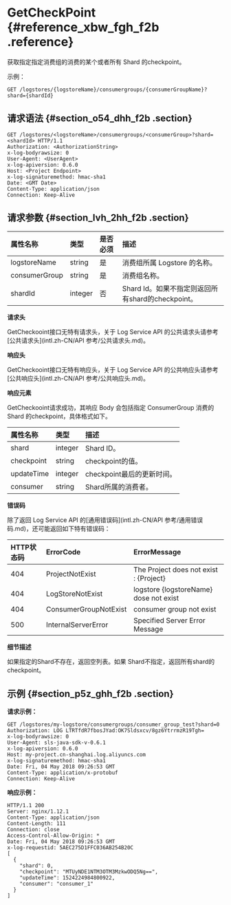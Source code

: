 # GetCheckPoint {#reference_xbw_fgh_f2b .reference}

获取指定指定消费组的消费的某个或者所有 Shard 的checkpoint。

示例：

```
GET /logstores/{logstoreName}/consumergroups/{consumerGroupName}?shard={shardId}
```

## 请求语法 {#section_o54_dhh_f2b .section}

```
GET /logstores/<logstoreName>/consumergroups/<consumerGroup>?shard=<shardId> HTTP/1.1
Authorization: <AuthorizationString> 
x-log-bodyrawsize: 0
User-Agent: <UserAgent>
x-log-apiversion: 0.6.0
Host: <Project Endpoint>
x-log-signaturemethod: hmac-sha1
Date: <GMT Date>
Content-Type: application/json
Connection: Keep-Alive
```

## 请求参数 {#section_lvh_2hh_f2b .section}

|属性名称|类型|是否必须|描述|
|:---|:-|:---|:-|
|logstoreName|string|是|消费组所属 Logstore 的名称。|
|consumerGroup|string|是|消费组名称。|
|shardId|integer|否|Shard Id。如果不指定则返回所有shard的checkpoint。|

**请求头**

GetCheckooint接口无特有请求头，关于 Log Service API 的公共请求头请参考[公共请求头](intl.zh-CN/API 参考/公共请求头.md)。

**响应头**

GetCheckooint接口无特有响应头，关于 Log Service API 的公共响应头请参考[公共响应头](intl.zh-CN/API 参考/公共响应头.md)。

**响应元素**

GetCheckooint请求成功，其响应 Body 会包括指定 ConsumerGroup 消费的 Shard 的checkpoint，具体格式如下。

|属性名称|类型|描述|
|:---|:-|:-|
|shard|integer|Shard ID。|
|checkpoint|string|checkpoint的值。|
|updateTime|integer|checkpoint最后的更新时间。|
|consumer|string|Shard所属的消费者。|

**错误码**

除了返回 Log Service API 的[通用错误码](intl.zh-CN/API 参考/通用错误码.md)，还可能返回如下特有错误码：

|HTTP状态码|ErrorCode|ErrorMessage|
|:------|:--------|:-----------|
|404|ProjectNotExist|The Project does not exist : \{Project\}|
|404|LogStoreNotExist|logstore \{logstoreName\} dose not exist|
|404|ConsumerGroupNotExist|consumer group not exist|
|500|InternalServerError|Specified Server Error Message|

**细节描述**

如果指定的Shard不存在，返回空列表。如果 Shard不指定，返回所有shard的checkpoint。

## 示例 {#section_p5z_ghh_f2b .section}

**请求示例：**

```
GET /logstores/my-logstore/consumergroups/consumer_group_test?shard=0
Authorization: LOG LTRTfdR7fbosJYad:OK7Sldsxcv/8gz6YtrrmzR19Tgh=
x-log-bodyrawsize: 0
User-Agent: sls-java-sdk-v-0.6.1
x-log-apiversion: 0.6.0
Host: my-project.cn-shanghai.log.aliyuncs.com
x-log-signaturemethod: hmac-sha1
Date: Fri, 04 May 2018 09:26:53 GMT
Content-Type: application/x-protobuf
Connection: Keep-Alive
```

**响应示例：**

```
HTTP/1.1 200
Server: nginx/1.12.1
Content-Type: application/json
Content-Length: 111
Connection: close
Access-Control-Allow-Origin: *
Date: Fri, 04 May 2018 09:26:53 GMT
x-log-requestid: 5AEC275D1FFC036AB254B20C
[
  {
    "shard": 0,
    "checkpoint": "MTUyNDE1NTM3OTM3MzkwODQ5Ng==",
    "updateTime": 1524224984800922,
    "consumer": "consumer_1"
  }
]
```

